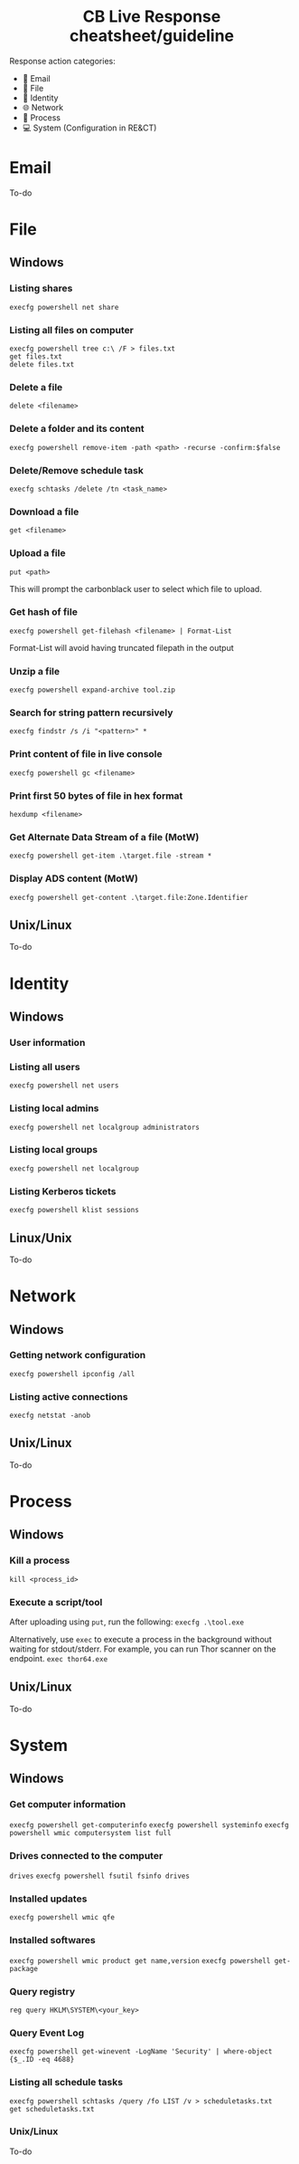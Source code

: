 <div align="center">
<h1 align="center">CB Live Response cheatsheet/guideline</h1>
</div>

Response action categories:
- :e-mail: Email
- :page_facing_up: File
- :key: Identity
- :globe_with_meridians: Network
- :space_invader: Process
- :computer: System (Configuration in RE&CT)


# Email

To-do

# File

## Windows

### Listing shares
```execfg powershell net share```

### Listing all files on computer
```
execfg powershell tree c:\ /F > files.txt
get files.txt
delete files.txt
```

### Delete a file
```delete <filename>```

### Delete a folder and its content
```execfg powershell remove-item -path <path> -recurse -confirm:$false```

### Delete/Remove schedule task
```execfg schtasks /delete /tn <task_name>```

### Download a file
```get <filename>```

### Upload a file
```put <path>```

This will prompt the carbonblack user to select which file to upload.

### Get hash of file
```execfg powershell get-filehash <filename> | Format-List```

Format-List will avoid having truncated filepath in the output

### Unzip a file
```execfg powershell expand-archive tool.zip```

### Search for string pattern recursively
```execfg findstr /s /i "<pattern>" *```

### Print content of file in live console
```execfg powershell gc <filename>```

### Print first 50 bytes of file in hex format
```hexdump <filename>```

### Get Alternate Data Stream of a file (MotW)
```execfg powershell get-item .\target.file -stream *```

### Display ADS content (MotW)
```execfg powershell get-content .\target.file:Zone.Identifier```

## Unix/Linux

To-do



# Identity

## Windows
### User information


### Listing all users
```execfg powershell net users```

### Listing local admins
```execfg powershell net localgroup administrators```

### Listing local groups
```execfg powershell net localgroup```

### Listing Kerberos tickets
```execfg powershell klist sessions```

## Linux/Unix

To-do



# Network

## Windows

### Getting network configuration
```execfg powershell ipconfig /all```

### Listing active connections
```execfg netstat -anob```

## Unix/Linux

To-do



# Process 

## Windows

### Kill a process
```kill <process_id>```

### Execute a script/tool
After uploading using ```put```, run the following:
```execfg .\tool.exe```

Alternatively, use ```exec``` to execute a process in the background without waiting for stdout/stderr.
For example, you can run Thor scanner on the endpoint. 
```exec thor64.exe```

## Unix/Linux

To-do


# System

## Windows

### Get computer information
```execfg powershell get-computerinfo```
```execfg powershell systeminfo```
```execfg powershell wmic computersystem list full```

### Drives connected to the computer
```drives```
```execfg powershell fsutil fsinfo drives```

### Installed updates
```execfg powershell wmic qfe```

### Installed softwares
```execfg powershell wmic product get name,version```
```execfg powershell get-package```

### Query registry
```reg query HKLM\SYSTEM\<your_key>```

### Query Event Log
```execfg powershell get-winevent -LogName 'Security' | where-object {$_.ID -eq 4688}```

### Listing all schedule tasks
```
execfg powershell schtasks /query /fo LIST /v > scheduletasks.txt
get scheduletasks.txt
```

### Unix/Linux

To-do
